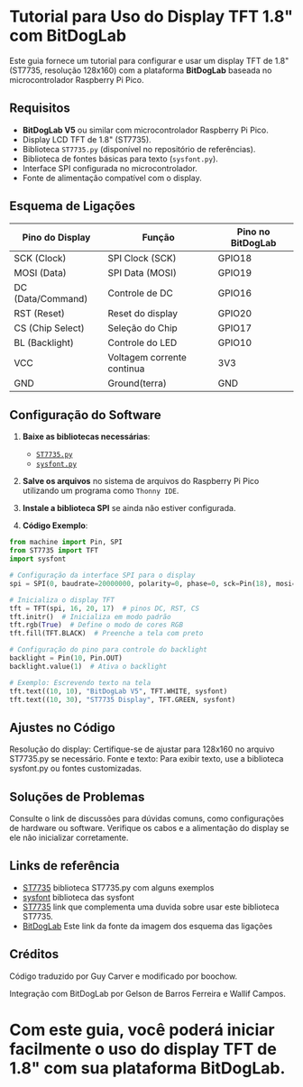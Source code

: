 # Tutorial para Uso do Display TFT 1.8" com BitDogLab

Este guia fornece um tutorial para configurar e usar um display TFT de 1.8" (ST7735, resolução 128x160) com a plataforma **BitDogLab** baseada no microcontrolador Raspberry Pi Pico.

## Requisitos

- **BitDogLab V5** ou similar com microcontrolador Raspberry Pi Pico.
- Display LCD TFT de 1.8" (ST7735).
- Biblioteca `ST7735.py` (disponível no repositório de referências).
- Biblioteca de fontes básicas para texto (`sysfont.py`).
- Interface SPI configurada no microcontrolador.
- Fonte de alimentação compatível com o display.

## Esquema de Ligações

| **Pino do Display** | **Função**       | **Pino no BitDogLab** |
|----------------------|------------------|------------------------|
| SCK (Clock)          | SPI Clock (SCK) | GPIO18                |
| MOSI (Data)          | SPI Data (MOSI) | GPIO19                |
| DC (Data/Command)    | Controle de DC   | GPIO16                |
| RST (Reset)          | Reset do display| GPIO20                |
| CS (Chip Select)     | Seleção do Chip | GPIO17                |
| BL (Backlight)       | Controle do LED | GPIO10                |
| VCC                  | Voltagem corrente continua|  3V3         |
| GND                  | Ground(terra) |   GND                  |
## Configuração do Software

1. **Baixe as bibliotecas necessárias**:
   - [`ST7735.py`](https://github.com/boochow/MicroPython-ST7735/tree/master)
   - [`sysfont.py`](https://github.com/GuyCarver/MicroPython/blob/master/lib/sysfont.py)

2. **Salve os arquivos** no sistema de arquivos do Raspberry Pi Pico utilizando um programa como `Thonny IDE`.

3. **Instale a biblioteca SPI** se ainda não estiver configurada.

4. **Código Exemplo**:
```python
from machine import Pin, SPI
from ST7735 import TFT
import sysfont

# Configuração da interface SPI para o display
spi = SPI(0, baudrate=20000000, polarity=0, phase=0, sck=Pin(18), mosi=Pin(19))

# Inicializa o display TFT
tft = TFT(spi, 16, 20, 17)  # pinos DC, RST, CS
tft.initr()  # Inicializa em modo padrão
tft.rgb(True)  # Define o modo de cores RGB
tft.fill(TFT.BLACK)  # Preenche a tela com preto

# Configuração do pino para controle do backlight
backlight = Pin(10, Pin.OUT)
backlight.value(1)  # Ativa o backlight

# Exemplo: Escrevendo texto na tela
tft.text((10, 10), "BitDogLab V5", TFT.WHITE, sysfont)
tft.text((10, 30), "ST7735 Display", TFT.GREEN, sysfont)

```


## Ajustes no Código
Resolução do display: Certifique-se de ajustar para 128x160 no arquivo ST7735.py se necessário.
Fonte e texto: Para exibir texto, use a biblioteca sysfont.py ou fontes customizadas.

## Soluções de Problemas
Consulte o link de discussões para dúvidas comuns, como configurações de hardware ou software.
Verifique os cabos e a alimentação do display se ele não inicializar corretamente.

## Links de referência
* [ST7735](https://github.com/boochow/MicroPython-ST7735/tree/master) biblioteca ST7735.py com alguns exemplos
* [sysfont](https://github.com/GuyCarver/MicroPython/blob/master/lib/sysfont.py) biblioteca das sysfont
* [ST7735](https://github.com/boochow/MicroPython-ST7735/issues/9) link que complementa uma duvida sobre usar este biblioteca ST7735.
* [BitDogLab](https://github.com/BitDogLab/BitDogLab/commit/db2704d02596209923995fc20823b8b6147ad800) Este link da fonte da imagem dos esquema das ligações

## Créditos
Código traduzido por Guy Carver e modificado por boochow.

Integração com BitDogLab por Gelson de Barros Ferreira e Wallif Campos.

# Com este guia, você poderá iniciar facilmente o uso do display TFT de 1.8" com sua plataforma BitDogLab.
